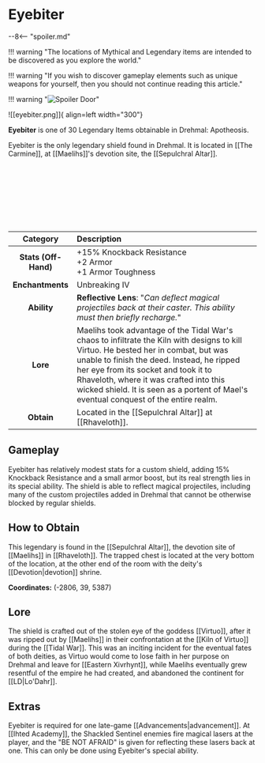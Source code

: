# Eyebiter

--8<-- "spoiler.md"

!!! warning "The locations of Mythical and Legendary items are intended to be discovered as you explore the world."

!!! warning "If you wish to discover gameplay elements such as unique weapons for yourself, then you should not continue reading this article."

!!! warning "![Spoiler Door](/assets/img/spoiler_door.png)"

![[eyebiter.png]]{ align=left width="300"}

**Eyebiter** is one of 30 Legendary Items obtainable in Drehmal: Apotheosis.

Eyebiter is the only legendary shield found in Drehmal. It is located in [[The Carmine]], at [[Maelihs]]'s devotion site, the [[Sepulchral Altar]].

<br> <br> <br> <br> <br> <br> <br>

| Category | Description |
|:--------------------------------:|:-----------------------------------------------------------------------------------------------------------------------------------------------------------------------------|
| **Stats (Off-Hand)**          | +15% Knockback Resistance <br> +2 Armor <br> +1 Armor Toughness            |
| **Enchantments**              | Unbreaking IV |
| **Ability**                   | **Reflective Lens**: "*Can deflect magical projectiles back at their caster. This ability must then briefly recharge.*" |
| **Lore**                      | Maelihs took advantage of the Tidal War's chaos to infiltrate the Kiln with designs to kill Virtuo. He bested her in combat, but was unable to finish the deed. Instead, he ripped her eye from its socket and took it to Rhaveloth, where it was crafted into this wicked shield. It is seen as a portent of Mael's eventual conquest of the entire realm. |
| **Obtain**                    | Located in the [[Sepulchral Altar]] at [[Rhaveloth]].   |

## Gameplay
Eyebiter has relatively modest stats for a custom shield, adding 15% Knockback Resistance and a small armor boost, but its real strength lies in its special ability. The shield is able to reflect magical projectiles, including many of the custom projectiles added in Drehmal that cannot be otherwise blocked by regular shields. 

## How to Obtain
This legendary is found in the [[Sepulchral Altar]], the devotion site of [[Maelihs]] in [[Rhaveloth]]. The trapped chest is located at the very bottom of the location, at the other end of the room with the deity's [[Devotion|devotion]] shrine.

**Coordinates:** (-2806, 39, 5387)

## Lore
The shield is crafted out of the stolen eye of the goddess [[Virtuo]], after it was ripped out by [[Maelihs]] in their confrontation at the [[Kiln of Virtuo]] during the [[Tidal War]]. This was an inciting incident for the eventual fates of both deities, as Virtuo would come to lose faith in her purpose on Drehmal and leave for [[Eastern Xivrhynt]], while Maelihs eventually grew resentful of the empire he had created, and abandoned the continent for [[LD|Lo'Dahr]].

## Extras
Eyebiter is required for one late-game [[Advancements|advancement]]. At [[Ihted Academy]], the Shackled Sentinel enemies fire magical lasers at the player, and the "BE NOT AFRAID" is given for reflecting these lasers back at one. This can only be done using Eyebiter's special ability.
